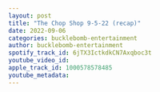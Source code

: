 ```yaml
---
layout: post
title: "The Chop Shop 9-5-22 (recap)"
date: 2022-09-06
categories: bucklebomb-entertainment
author: bucklebomb-entertainment
spotify_track_id: 6jTX3IctkdkCN7Axqboc3t
youtube_video_id: 
apple_track_id: 1000578578485
youtube_metadata: 
---
```

